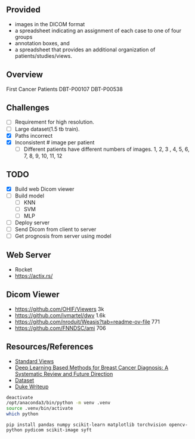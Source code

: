 ## Provided

- images in the DICOM format
- a spreadsheet indicating an assignment of each case to one of four groups
- annotation boxes, and
- a spreadsheet that provides an additional organization of patients/studies/views.

## Overview

First Cancer Patients
DBT-P00107
DBT-P00538

## Challenges

- [ ] Requirement for high resolution.
- [ ] Large dataset(1.5 tb train).
- [x] Paths incorrect
- [x] Inconsistent # image per patient
  - [ ] Different patients have different numbers of images. 1, 2, 3 , 4, 5, 6, 7, 8, 9, 10, 11, 12

## TODO

- [x] Build web Dicom viewer
- [ ] Build model
  - [ ] KNN
  - [ ] SVM
  - [ ] MLP
- [ ] Deploy server
- [ ] Send Dicom from client to server
- [ ] Get prognosis from server using model

## Web Server

- Rocket
- https://actix.rs/

## Dicom Viewer

- https://github.com/OHIF/Viewers
  3k
- https://github.com/ivmartel/dwv
  1.6k
- https://github.com/nroduit/Weasis?tab=readme-ov-file
  771
- https://github.com/FNNDSC/ami
  706

## Resources/References

- [Standard Views](https://radiopaedia.org/articles/mammography-views?lang=us)
- [Deep Learning Based Methods for Breast Cancer Diagnosis: A Systematic Review and Future Direction](https://www.ncbi.nlm.nih.gov/pmc/articles/PMC9818155/)
- [Dataset](https://www.cancerimagingarchive.net/collection/breast-cancer-screening-dbt/)
- [Duke Writeup](https://sites.duke.edu/mazurowski/resources/digital-breast-tomosynthesis-database/)

```sh
deactivate
/opt/anaconda3/bin/python -m venv .venv
source .venv/bin/activate
which python
```

```
pip install pandas numpy scikit-learn matplotlib torchvision opencv-python pydicom scikit-image syft
```
